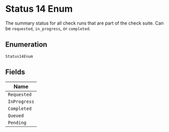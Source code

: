 
# Status 14 Enum

The summary status for all check runs that are part of the check suite. Can be `requested`, `in_progress`, or `completed`.

## Enumeration

`Status14Enum`

## Fields

| Name |
|  --- |
| `Requested` |
| `InProgress` |
| `Completed` |
| `Queued` |
| `Pending` |


